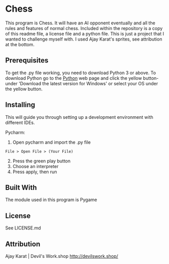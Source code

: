 # Chess

This program is Chess. It will have an AI opponent eventually and all the rules and features of normal chess.
Included within the repository is a copy of this readme file, a license file and a python file. This is just a project that I wanted to challenge myself with. I used Ajay Karat's sprites, see attribution at the bottom.

## Prerequisites
To get the .py file working, you need to download Python 3 or above.
To download Python go to the [Python](https://www.python.org/downloads/) web page and click the yellow button-
under 'Download the latest version for Windows' or select your OS under the yellow button.

## Installing
This will guide you through setting up a development environment with different IDEs.

Pycharm:
1. Open pycharm and import the .py file
```
File > Open File > (Your File)
```
2. Press the green play button
3. Choose an interpreter
4. Press apply, then run

## Built With
The module used in this program is Pygame

## License
See LICENSE.md

## Attribution
Ajay Karat | Devil's Work.shop
http://devilswork.shop/
